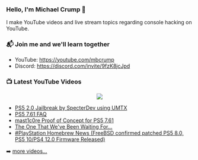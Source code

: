 ### Hello, I'm Michael Crump 👋

I make YouTube videos and live stream topics regarding console hacking on YouTube. 

### 📬 Join me and we'll learn together

- YouTube: https://youtube.com/mbcrump
- Discord: https://discord.com/invite/9fzK8jcJpd

### 📺 Latest YouTube Videos

<div align="center">

[<img src="https://img.shields.io/badge/-Subscribe-red?style=for-the-badge&logo=youtube&logoColor=white"/>](https://www.youtube.com/c/mbcrump?sub_confirmation=1)

</div>

<!-- YOUTUBE:START -->
- [PS5 2.0 Jailbreak by SpecterDev using UMTX](https://www.youtube.com/watch?v=MsrgCMTXqKw)
- [PS5 7.61 FAQ](https://www.youtube.com/watch?v=ogi74DSqk_k)
- [mast1c0re Proof of Concept for PS5 7.61](https://www.youtube.com/watch?v=3PVDxJ2bWnc)
- [The One That We&#39;ve Been Waiting For...](https://www.youtube.com/watch?v=he-7LB0JQN8)
- [#PlayStation Homebrew News &lpar;FreeBSD confirmed patched PS5 8.0, PS5 10/PS4 12.0 Firmware Released&rpar;](https://www.youtube.com/watch?v=sdMyOX2GNGU)
<!-- YOUTUBE:END -->

➡️ [more videos...](https://youtube.com/mbcrump)

